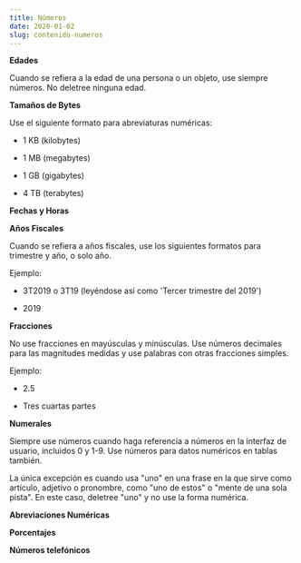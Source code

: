 ```yaml
---
title: Números
date: 2020-01-02
slug: contenido-numeros
---
```


**Edades**

Cuando se refiera a la edad de una persona o un objeto, use siempre números. No deletree ninguna edad.


**Tamaños de Bytes**

Use el siguiente formato para abreviaturas numéricas:

- 1 KB (kilobytes)

- 1 MB (megabytes)

- 1 GB (gigabytes)

- 4 TB (terabytes)


**Fechas y Horas**

**Años Fiscales**

Cuando se refiera a años fiscales, use los siguientes formatos para trimestre y año, o solo año.

Ejemplo:
- 3T2019 o 3T19 (leyéndose así como 'Tercer trimestre del 2019')

- 2019

**Fracciones**

No use fracciones en mayúsculas y minúsculas. Use números decimales para las magnitudes medidas y use palabras con otras fracciones simples.

Ejemplo:
- 2.5

- Tres cuartas partes

**Numerales**

Siempre use números cuando haga referencia a números en la interfaz de usuario, incluidos 0 y 1-9. Use números para datos numéricos en tablas también.

La única excepción es cuando usa "uno" en una frase en la que sirve como artículo, adjetivo o pronombre, como "uno de estos" o "mente de una sola pista". En este caso, deletree "uno" y no use la forma numérica.


**Abreviaciones Numéricas**

**Porcentajes**

**Números telefónicos**
